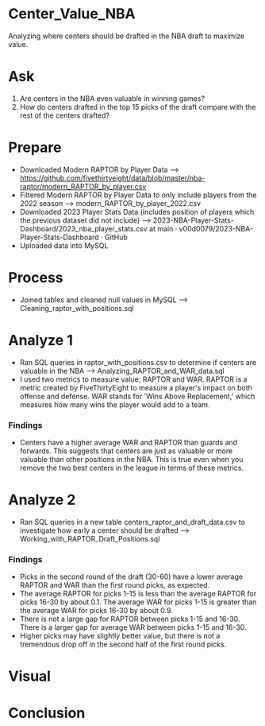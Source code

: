 # Center_Value_NBA
Analyzing where centers should be drafted in the NBA draft to maximize value.

# Ask
1. Are centers in the NBA even valuable in winning games?
2. How do centers drafted in the top 15 picks of the draft compare with the rest of the centers drafted?

# Prepare
- Downloaded Modern RAPTOR by Player Data --> https://github.com/fivethirtyeight/data/blob/master/nba-raptor/modern_RAPTOR_by_player.csv
- Filtered Modern RAPTOR by Player Data to only include players from the 2022 season -->
modern_RAPTOR_by_player_2022.csv
- Downloaded 2023 Player Stats Data (includes position of players which the previous dataset did not include) --> 2023-NBA-Player-Stats-Dashboard/2023_nba_player_stats.csv at main · v00d0079/2023-NBA-Player-Stats-Dashboard · GitHub
- Uploaded data into MySQL

# Process
- Joined tables and cleaned null values in MySQL --> Cleaning_raptor_with_positions.sql

# Analyze 1
- Ran SQL queries in raptor_with_positions.csv to determine if centers are valuable in the NBA --> Analyzing_RAPTOR_and_WAR_data.sql
- I used two metrics to measure value; RAPTOR and WAR. RAPTOR is a metric created by FiveThirtyEight to measure a player's impact on both offense and defense. WAR stands for 'Wins Above Replacement,' which measures how many wins the player would add to a team.
### Findings
  - Centers have a higher average WAR and RAPTOR than guards and forwards. This suggests that centers are just as valuable or more valuable than other positions in the NBA. This is true even when you remove the two best centers in the league in terms of these metrics.

# Analyze 2
- Ran SQL queries in a new table centers_raptor_and_draft_data.csv to investigate how early a center should be drafted --> Working_with_RAPTOR_Draft_Positions.sql
### Findings
- Picks in the second round of the draft (30-60) have a lower average RAPTOR and WAR than the first round picks, as expected.
- The average RAPTOR for picks 1-15 is less than the average RAPTOR for picks 16-30 by about 0.1. The average WAR for picks 1-15 is greater than the average WAR for picks 16-30 by about 0.9.
- There is not a large gap for RAPTOR between picks 1-15 and 16-30. There is a larger gap for average WAR between picks 1-15 and 16-30.
- Higher picks may have slightly better value, but there is not a tremendous drop off in the second half of the first round picks.

# Visual


# Conclusion
